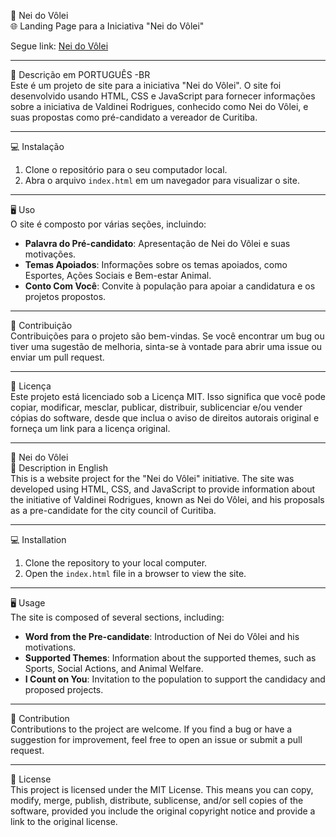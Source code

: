 🤝 Nei do Vôlei  
🌐 Landing Page para a Iniciativa "Nei do Vôlei"  

Segue link: [Nei do Vôlei](https://neidovolei.netlify.app/)  

---

📝 Descrição em PORTUGUÊS -BR  
Este é um projeto de site para a iniciativa "Nei do Vôlei". O site foi desenvolvido usando HTML, CSS e JavaScript para fornecer informações sobre a iniciativa de Valdinei Rodrigues, conhecido como Nei do Vôlei, e suas propostas como pré-candidato a vereador de Curitiba.

---

💻 Instalação  
1. Clone o repositório para o seu computador local.  
2. Abra o arquivo `index.html` em um navegador para visualizar o site.  

---

🖥️ Uso  
O site é composto por várias seções, incluindo:  
- **Palavra do Pré-candidato**: Apresentação de Nei do Vôlei e suas motivações.  
- **Temas Apoiados**: Informações sobre os temas apoiados, como Esportes, Ações Sociais e Bem-estar Animal.  
- **Conto Com Você**: Convite à população para apoiar a candidatura e os projetos propostos.  

---

🤲 Contribuição  
Contribuições para o projeto são bem-vindas. Se você encontrar um bug ou tiver uma sugestão de melhoria, sinta-se à vontade para abrir uma issue ou enviar um pull request.  

---

📜 Licença  
Este projeto está licenciado sob a Licença MIT. Isso significa que você pode copiar, modificar, mesclar, publicar, distribuir, sublicenciar e/ou vender cópias do software, desde que inclua o aviso de direitos autorais original e forneça um link para a licença original.  

---

🤝 Nei do Vôlei  
📝 Description in English  
This is a website project for the "Nei do Vôlei" initiative. The site was developed using HTML, CSS, and JavaScript to provide information about the initiative of Valdinei Rodrigues, known as Nei do Vôlei, and his proposals as a pre-candidate for the city council of Curitiba.

---

💻 Installation  
1. Clone the repository to your local computer.  
2. Open the `index.html` file in a browser to view the site.  

---

🖥️ Usage  
The site is composed of several sections, including:  
- **Word from the Pre-candidate**: Introduction of Nei do Vôlei and his motivations.  
- **Supported Themes**: Information about the supported themes, such as Sports, Social Actions, and Animal Welfare.  
- **I Count on You**: Invitation to the population to support the candidacy and proposed projects.  

---

🤲 Contribution  
Contributions to the project are welcome. If you find a bug or have a suggestion for improvement, feel free to open an issue or submit a pull request.  

---

📜 License  
This project is licensed under the MIT License. This means you can copy, modify, merge, publish, distribute, sublicense, and/or sell copies of the software, provided you include the original copyright notice and provide a link to the original license.
